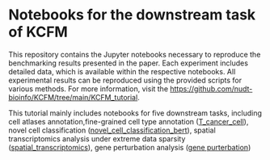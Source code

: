 # Notebooks for the downstream task of KCFM
This repository contains the Jupyter notebooks necessary to reproduce the benchmarking results presented in the paper. Each experiment includes detailed data, which is available within the respective notebooks. All experimental results can be reproduced using the provided scripts for various methods. For more information, visit the https://github.com/nudt-bioinfo/KCFM/tree/main/KCFM_tutorial.

This tutorial mainly includes notebooks for five downstream tasks, including cell atlases annotation,fine-grained cell type annotation ([T_cancer_cell](https://github.com/nudt-bioinfo/KCFM/tree/main/KCFM_tutorial/T_cancer_cell)), novel cell classification ([novel_cell_classification_bert](https://github.com/nudt-bioinfo/KCFM/tree/main/KCFM_tutorial/novel_cell_classification_bert)), spatial transcriptomics analysis under extreme data sparsity ([spatial_transcriptomics](https://github.com/nudt-bioinfo/KCFM/tree/main/KCFM_tutorial/spatial_transcriptomics)), gene perturbation analysis ([gene purterbation](https://github.com/nudt-bioinfo/KCFM/tree/main/KCFM_tutorial/gene%20purterbation))
